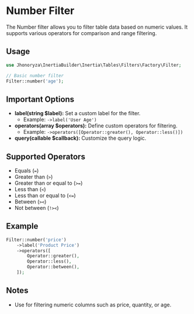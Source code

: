 # Number Filter

The Number filter allows you to filter table data based on numeric values. It supports various operators for comparison and range filtering.

## Usage

```php
use Jhonoryza\InertiaBuilder\Inertia\Tables\Filters\Factory\Filter;

// Basic number filter
Filter::number('age');
```

## Important Options

- **label(string $label):** Set a custom label for the filter.
  - Example: `->label('User Age')`
- **operators(array $operators):** Define custom operators for filtering.
  - Example: `->operators([Operator::greater(), Operator::less()])`
- **query(callable $callback):** Customize the query logic.

## Supported Operators

- Equals (`=`)
- Greater than (`>`)
- Greater than or equal to (`>=`)
- Less than (`<`)
- Less than or equal to (`<=`)
- Between (`><`)
- Not between (`!><`)

## Example

```php
Filter::number('price')
    ->label('Product Price')
    ->operators([
        Operator::greater(),
        Operator::less(),
        Operator::between(),
    ]);
```

## Notes

- Use for filtering numeric columns such as price, quantity, or age.
